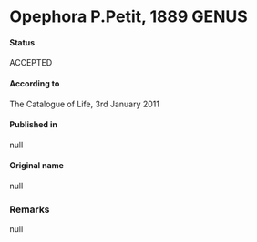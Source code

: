 Opephora P.Petit, 1889 GENUS
=======

#### Status
ACCEPTED

#### According to
The Catalogue of Life, 3rd January 2011

#### Published in
null

#### Original name
null

### Remarks
null